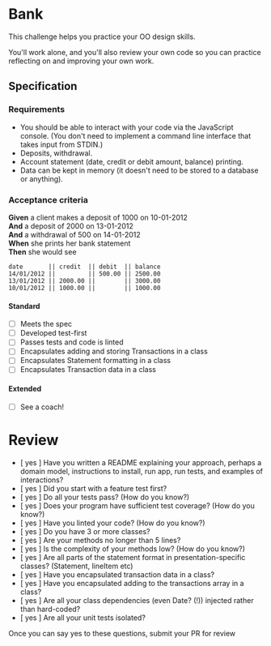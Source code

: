 # Bank

This challenge helps you practice your OO design skills.

You'll work alone, and you'll also review your own code so you can practice reflecting on and improving your own work.

## Specification

### Requirements

* You should be able to interact with your code via the JavaScript console.  (You don't need to implement a command line interface that takes input from STDIN.)
* Deposits, withdrawal.
* Account statement (date, credit or debit amount, balance) printing.
* Data can be kept in memory (it doesn't need to be stored to a database or anything).

### Acceptance criteria

**Given** a client makes a deposit of 1000 on 10-01-2012  
**And** a deposit of 2000 on 13-01-2012  
**And** a withdrawal of 500 on 14-01-2012  
**When** she prints her bank statement  
**Then** she would see

```
date       || credit  || debit  || balance
14/01/2012 ||         || 500.00 || 2500.00
13/01/2012 || 2000.00 ||        || 3000.00
10/01/2012 || 1000.00 ||        || 1000.00
```


#### Standard
- [ ] Meets the spec
- [ ] Developed test-first
- [ ] Passes tests and code is linted
- [ ] Encapsulates adding and storing Transactions in a class
- [ ] Encapsulates Statement formatting in a class
- [ ] Encapsulates Transaction data in a class

#### Extended
- [ ] See a coach!


# Review

- [  yes ] Have you written a README explaining your approach, perhaps a domain model, instructions to install, run app, run tests, and examples of interactions?
- [  yes ] Did you start with a feature test first?
- [  yes ] Do all your tests pass? (How do you know?)
- [ yes  ] Does your program have sufficient test coverage? (How do you know?)
- [  yes ] Have you linted your code? (How do you know?)
- [  yes ] Do you have 3 or more classes?
- [ yes  ] Are your methods no longer than 5 lines?
- [  yes ] Is the complexity of your methods low? (How do you know?)
- [  yes ] Are all parts of the statement format in presentation-specific classes? (Statement, lineItem etc)
- [  yes ] Have you encapsulated transaction data in a class?
- [  yes ] Have you encapsulated adding to the transactions array in a class?
- [  yes ] Are all your class dependencies (even Date? (!)) injected rather than hard-coded?
- [  yes ] Are all your unit tests isolated?


Once you can say yes to these questions, submit your PR for review